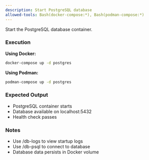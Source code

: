 ```yaml
---
description: Start PostgreSQL database
allowed-tools: Bash(docker-compose:*), Bash(podman-compose:*)
---
```


Start the PostgreSQL database container.

### Execution

**Using Docker:**
```bash
docker-compose up -d postgres
```

**Using Podman:**
```bash
podman-compose up -d postgres
```

### Expected Output

- PostgreSQL container starts
- Database available on localhost:5432
- Health check passes

### Notes

- Use /db-logs to view startup logs
- Use /db-psql to connect to database
- Database data persists in Docker volume
